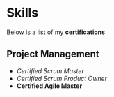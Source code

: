 # Skills

Below is a list of my **certifications**

## Project Management
- _Certified Scrum Master_
- _Certified Scrum Product Owner_
- __Certified Agile Master__
